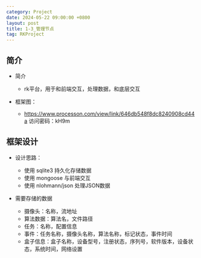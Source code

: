 ```yaml
---
category: Project
date: 2024-05-22 09:00:00 +0800
layout: post
title: 1-3_管理节点
tag: RKProject
---
```

## 简介

+ 简介
  + rk平台，用于和前端交互，处理数据，和底层交互

+ 框架图：
  + https://www.processon.com/view/link/646db548f8dc8240908cd44a 访问密码：kH9m

## 框架设计

+ 设计思路：
  + 使用 sqlite3 持久化存储数据
  + 使用 mongoose 与前端交互
  + 使用 nlohmann/json 处理JSON数据

+ 需要存储的数据
  + 摄像头：名称，流地址
  + 算法数据：算法名，文件路径
  + 任务：名称，配置信息
  + 事件：任务名称，摄像头名称，算法名称，标记状态，事件时间
  + 盒子信息：盒子名称，设备型号，注册状态，序列号，软件版本，设备状态，系统时间，网络设置 